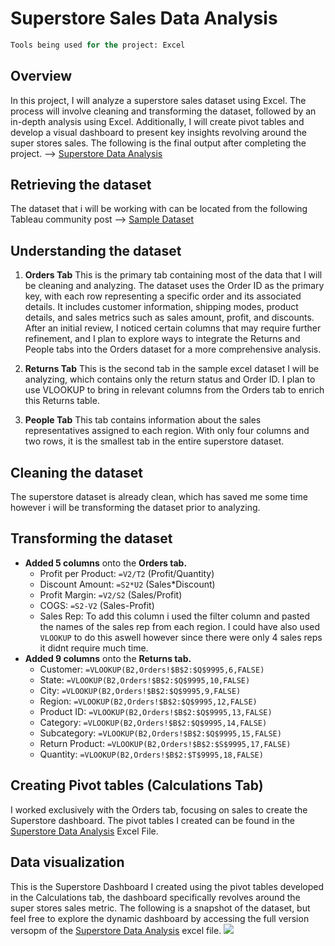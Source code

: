 # Superstore Sales Data Analysis

```sql
Tools being used for the project: Excel
```
## Overview
In this project, I will analyze a superstore sales dataset using Excel. The process will involve cleaning and transforming the dataset, followed by an in-depth analysis using Excel. Additionally, I will create pivot tables and develop a visual dashboard to present key insights revolving around the super stores sales. The following is the final output after completing the project. --> [Superstore Data Analysis](https://github.com/user-attachments/files/19046982/Superstore.Data.Analysis.1.xlsx)

## Retrieving the dataset
The dataset that i will be working with can be located from the following Tableau community post --> [Sample Dataset](https://community.tableau.com/s/question/0D54T00000CWeX8SAL/sample-superstore-sales-excelxls) 

## Understanding the dataset
1. **Orders Tab**
This is the primary tab containing most of the data that I will be cleaning and analyzing. The dataset uses the Order ID as the primary key, with each row representing a specific order and its associated details. It includes customer information, shipping modes, product details, and sales metrics such as sales amount, profit, and discounts. After an initial review, I noticed certain columns that may require further refinement, and I plan to explore ways to integrate the Returns and People tabs into the Orders dataset for a more comprehensive analysis.

2. **Returns Tab**
This is the second tab in the sample excel dataset I will be analyzing, which contains only the return status and Order ID. I plan to use VLOOKUP to bring in relevant columns from the Orders tab to enrich this Returns table.

3. **People Tab**
This tab contains information about the sales representatives assigned to each region. With only four columns and two rows, it is the smallest tab in the entire superstore dataset.

## Cleaning the dataset
The superstore dataset is already clean, which has saved me some time however i will be transforming the dataset prior to analyzing.

## Transforming the dataset
- **Added 5 columns** onto the **Orders tab.**
  - Profit per Product: ```=V2/T2``` (Profit/Quantity)
  - Discount Amount: ```=S2*U2``` (Sales*Discount)
  - Profit Margin: ```=V2/S2``` (Sales/Profit) 
  - COGS: ```=S2-V2``` (Sales-Profit)
  - Sales Rep: To add this column i used the filter column and pasted the names of the sales rep from each region. I could have also used ```VLOOKUP``` to do this aswell however since there were only 4 sales reps it didnt require much time.
- **Added 9 columns** onto the **Returns tab.**
  - Customer: ```=VLOOKUP(B2,Orders!$B$2:$Q$9995,6,FALSE)```
  - State: ```=VLOOKUP(B2,Orders!$B$2:$Q$9995,10,FALSE)```
  - City: ```=VLOOKUP(B2,Orders!$B$2:$Q$9995,9,FALSE)``` 
  - Region: ```=VLOOKUP(B2,Orders!$B$2:$Q$9995,12,FALSE)```
  - Product ID: ```=VLOOKUP(B2,Orders!$B$2:$Q$9995,13,FALSE)```
  - Category: ```=VLOOKUP(B2,Orders!$B$2:$Q$9995,14,FALSE)```
  - Subcategory: ```=VLOOKUP(B2,Orders!$B$2:$Q$9995,15,FALSE)```
  - Return Product: ```=VLOOKUP(B2,Orders!$B$2:$S$9995,17,FALSE)```
  - Quantity: ```=VLOOKUP(B2,Orders!$B$2:$T$9995,18,FALSE)```
    

## Creating Pivot tables (Calculations Tab) 
I worked exclusively with the Orders tab, focusing on sales to create the Superstore dashboard. The pivot tables I created can be found in the [Superstore Data Analysis](https://github.com/user-attachments/files/19046982/Superstore.Data.Analysis.1.xlsx) Excel File.

## Data visualization 
This is the Superstore Dashboard I created using the pivot tables developed in the Calculations tab, the dashboard specifically revolves around the super stores sales metric. The following is a snapshot of the dataset, but feel free to explore the dynamic dashboard by accessing the full version versopm of the [Superstore Data Analysis](https://github.com/user-attachments/files/19046982/Superstore.Data.Analysis.1.xlsx) excel file.
![](https://github.com/user-attachments/assets/6f63dcca-c00a-4e0c-9b20-85b36a73f372)

